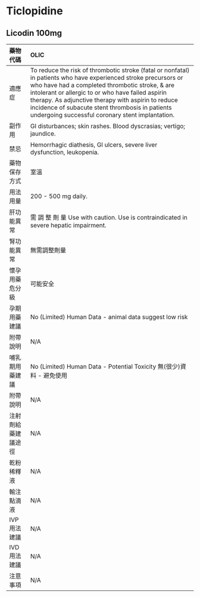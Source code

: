 # Ticlopidine

## Licodin 100mg

| 藥物代碼 | OLIC |
| :--- | :--- |
| 適應症 | To reduce the risk of thrombotic stroke \(fatal or nonfatal\) in patients who have experienced stroke precursors or who have had a completed thrombotic stroke, & are intolerant or allergic to or who have failed aspirin therapy. As adjunctive therapy with aspirin to reduce incidence of subacute stent thrombosis in patients undergoing successful coronary stent implantation. |
| 副作用 | GI disturbances; skin rashes. Blood dyscrasias; vertigo; jaundice. |
| 禁忌 | Hemorrhagic diathesis, GI ulcers, severe liver dysfunction, leukopenia. |
| 藥物保存方式 | 室溫 |
| 用法用量 | 200 - 500 mg daily. |
| 肝功能異常 | 需 調 整 劑 量  Use with caution. Use is contraindicated in severe hepatic impairment. |
| 腎功能異常 | 無需調整劑量 |
| 懷孕用藥危分級 | 可能安全 |
| 孕期用藥建議 | No \(Limited\) Human Data - animal data suggest low risk |
| 附帶說明 | N/A |
| 哺乳期用藥建議 | No \(Limited\) Human Data - Potential Toxicity 無\(很少\)資料 - 避免使用 |
| 附帶說明 | N/A |
| 注射劑給藥建議途徑 | N/A |
| 乾粉稀釋液 | N/A |
| 輸注點滴液 | N/A |
| IVP 用法建議 | N/A |
| IVD 用法建議 | N/A |
| 注意事項 | N/A |

